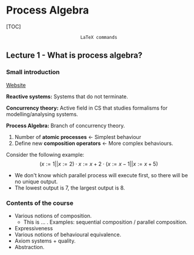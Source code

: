 # Process Algebra

[TOC]

$$
\texttt{LaTeX commands}
$$

## Lecture 1 - What is process algebra?

### Small introduction

[Website](http://www.win.tue.nl/~luttik/Courses/PA/schedule.php)

**Reactive systems:** Systems that do not terminate.

**Concurrency theory:** Active field in CS that studies formalisms for modelling/analysing systems.

**Process Algebra:** Branch of concurrency theory.

1. Number of **atomic processes** $\longleftarrow$ Simplest behaviour
2. Define new **composition operators** $\longleftarrow$ More complex behaviours.

Consider the following example:
$$
(x:=1 || x:= 2) \cdot x := x + 2 \cdot (x:= x-1 || x:= x+5)
$$

- We don't know which parallel process will execute first, so there will be no unique output.
- The lowest output is 7, the largest output is 8.

### Contents of the course

- Various notions of composition.
  - This is ... . Examples: sequential composition / parallel composition.
- Expressiveness
- Various notions of behavioural equivalence.
- Axiom systems + quality.
- Abstraction.

